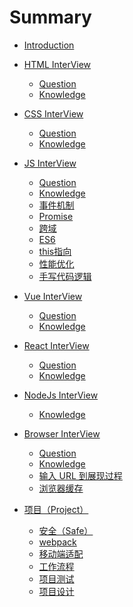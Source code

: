 <!--
 * @Author: Li Zhiliang
 * @Date: 2020-11-18 10:53:38
 * @LastEditors: Li Zhiliang
 * @LastEditTime: 2020-12-16 18:11:58
 * @FilePath: /FE-Interview.git/SUMMARY.md
-->
# Summary

* [Introduction](README.md)

* [HTML InterView](html/README.md)
    * [Question](html/question.md)
    * [Knowledge](html/knowledge.md)

* [CSS InterView](css/README.md)
    * [Question](css/question.md)
    * [Knowledge](css/knowledge.md)

* [JS InterView](javascript/README.md)
    * [Question](javascript/question.md)
    * [Knowledge](javascript/knowledge.md)
    * [事件机制](javascript/event.md)
    * [Promise](javascript/promise.md)
    * [跨域](javascript/cross-domain.md)
    * [ES6](javascript/es6.md)
    * [this指向](javascript/this.md)
    * [性能优化](javascript/performance.md)
    * [手写代码逻辑](javascript/handleWrittenCode.md)

* [Vue InterView](vue/README.md)
    * [Question](vue/question.md)
    * [Knowledge](vue/knowledge.md)

* [React InterView](react/README.md)
    * [Question](react/question.md)
    * [Knowledge](react/knowledge.md)

* [NodeJs InterView](node/README.md)
    * [Knowledge](node/knowledge.md)

* [Browser InterView](browser/README.md)
    * [Question](browser/question.md)
    * [Knowledge](browser/knowledge.md)
    * [输入 URL 到展现过程](browser/urlPageShow.md)
    * [浏览器缓存](browser/cache.md)

* [项目（Project）](project/index.md)
    * [安全（Safe）](project/safe.md)
    * [webpack](project/webpack.md)
    * [移动端适配](project/adapter.md)
    * [工作流程](project/process.md)
    * [项目测试](project/test.md)
    * [项目设计](project/design)

